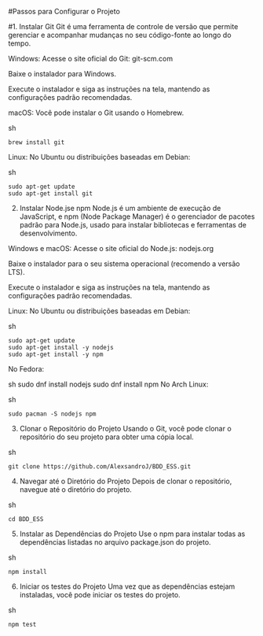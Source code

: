 #Passos para Configurar o Projeto

#1. Instalar Git
Git é uma ferramenta de controle de versão que permite gerenciar e acompanhar mudanças no seu código-fonte ao longo do tempo.

Windows:
Acesse o site oficial do Git: git-scm.com

Baixe o instalador para Windows.

Execute o instalador e siga as instruções na tela, mantendo as configurações padrão recomendadas.

macOS:
Você pode instalar o Git usando o Homebrew.

sh
```
brew install git
```
Linux:
No Ubuntu ou distribuições baseadas em Debian:

sh
```
sudo apt-get update
sudo apt-get install git
```

2. Instalar Node.jse npm
Node.js é um ambiente de execução de JavaScript, e npm (Node Package Manager) é o gerenciador de pacotes padrão para Node.js, usado para instalar bibliotecas e ferramentas de desenvolvimento.

Windows e macOS:
Acesse o site oficial do Node.js: nodejs.org

Baixe o instalador para o seu sistema operacional (recomendo a versão LTS).

Execute o instalador e siga as instruções na tela, mantendo as configurações padrão recomendadas.

Linux:
No Ubuntu ou distribuições baseadas em Debian:

sh
```
sudo apt-get update
sudo apt-get install -y nodejs
sudo apt-get install -y npm
```
No Fedora:

sh
sudo dnf install nodejs
sudo dnf install npm
No Arch Linux:

sh
```
sudo pacman -S nodejs npm
```
3. Clonar o Repositório do Projeto
Usando o Git, você pode clonar o repositório do seu projeto para obter uma cópia local.

sh
```
git clone https://github.com/AlexsandroJ/BDD_ESS.git
```
4. Navegar até o Diretório do Projeto
Depois de clonar o repositório, navegue até o diretório do projeto.

sh
```
cd BDD_ESS
```
5. Instalar as Dependências do Projeto
Use o npm para instalar todas as dependências listadas no arquivo package.json do projeto.

sh
```
npm install
```
6. Iniciar os testes do Projeto
Uma vez que as dependências estejam instaladas, você pode iniciar os testes do projeto.

sh
```
npm test
```

 
